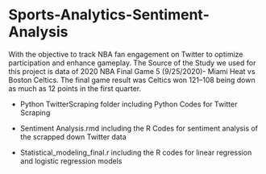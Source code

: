 # Sports-Analytics-Sentiment-Analysis
With the objective to track NBA fan engagement on Twitter to optimize participation and enhance gameplay. The Source of the Study we used for this project is data of 2020 NBA Final Game 5 (9/25/2020)- Miami Heat vs Boston Celtics. The final game result was Celtics won 121–108 being down as much as 12 points in the first quarter.

- Python TwitterScraping folder including Python Codes for Twitter Scraping

- Sentiment Analysis.rmd including the R Codes for sentiment analysis of the scrapped down Twitter data 

- Statistical_modeling_final.r including the R codes for linear regression and logistic regression models
